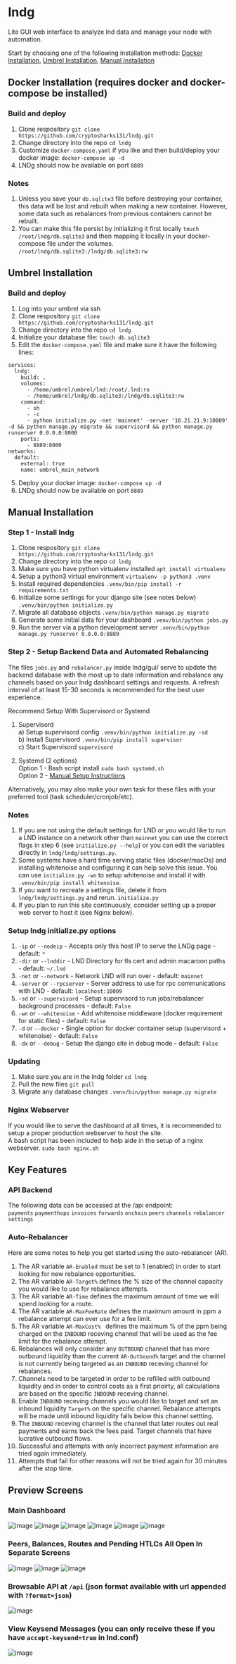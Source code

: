 # lndg
Lite GUI web interface to analyze lnd data and manage your node with automation.

Start by choosing one of the following installation methods: [Docker Installation](https://github.com/cryptosharks131/lndg#docker-installation-requires-docker-and-docker-compose-be-installed), [Umbrel Installation](https://github.com/cryptosharks131/lndg#umbrel-installation), [Manual Installation](https://github.com/cryptosharks131/lndg#manual-installation)

## Docker Installation (requires docker and docker-compose be installed)
### Build and deploy
1. Clone respository `git clone https://github.com/cryptosharks131/lndg.git`
2. Change directory into the repo `cd lndg`
3. Customize `docker-compose.yaml` if you like and then build/deploy your docker image: `docker-compose up -d`
4. LNDg should now be available on port `8889`

### Notes
1. Unless you save your `db.sqlite3` file before destroying your container, this data will be lost and rebuilt when making a new container. However, some data such as rebalances from previous containers cannot be rebuilt.
2. You can make this file persist by initializing it first locally `touch /root/lndg/db.sqlite3` and then mapping it locally in your docker-compose file under the volumes. `/root/lndg/db.sqlite3:/lndg/db.sqlite3:rw`

## Umbrel Installation
### Build and deploy
1. Log into your umbrel via ssh
2. Clone respository `git clone https://github.com/cryptosharks131/lndg.git`
3. Change directory into the repo `cd lndg`
4. Initialize your database file: `touch db.sqlite3`
5. Edit the `docker-compose.yaml` file and make sure it have the following lines:
```
services:
  lndg:
    build: .
    volumes:
      - /home/umbrel/umbrel/lnd:/root/.lnd:ro
      - /home/umbrel/lndg/db.sqlite3:/lndg/db.sqlite3:rw
    command:
      - sh
      - -c
      - python initialize.py -net 'mainnet' -server '10.21.21.9:10009' -d && python manage.py migrate && supervisord && python manage.py runserver 0.0.0.0:8000
    ports:
      - 8889:8000
networks: 
  default: 
    external: true
    name: umbrel_main_network
```
5. Deploy your docker image: `docker-compose up -d`
6. LNDg should now be available on port `8889`

## Manual Installation
### Step 1 - Install lndg
1. Clone respository `git clone https://github.com/cryptosharks131/lndg.git`
2. Change directory into the repo `cd lndg`
3. Make sure you have python virtualenv installed `apt install virtualenv`
4. Setup a python3 virtual environment `virtualenv -p python3 .venv`
5. Install required dependencies `.venv/bin/pip install -r requirements.txt`
6. Initialize some settings for your django site (see notes below) `.venv/bin/python initialize.py`
7. Migrate all database objects `.venv/bin/python manage.py migrate`
8. Generate some initial data for your dashboard `.venv/bin/python jobs.py`
9. Run the server via a python development server `.venv/bin/python manage.py runserver 0.0.0.0:8889`

### Step 2 - Setup Backend Data and Automated Rebalancing
The files `jobs.py` and `rebalancer.py` inside lndg/gui/ serve to update the backend database with the most up to date information and rebalance any channels based on your lndg dashboard settings and requests. A refresh interval of at least 15-30 seconds is recommended for the best user experience.

Recommend Setup With Supervisord or Systemd
1. Supervisord  
  a) Setup supervisord config `.venv/bin/python initialize.py -sd`  
  b) Install Supervisord `.venv/bin/pip install supervisor`  
  c) Start Supervisord `supervisord`  

2. Systemd (2 options)  
  Option 1 - Bash script install `sudo bash systemd.sh`  
  Option 2 - [Manual Setup Instructions](https://github.com/cryptosharks131/lndg/blob/master/systemd.md)  
  
Alternatively, you may also make your own task for these files with your preferred tool (task scheduler/cronjob/etc).  

### Notes
1. If you are not using the default settings for LND or you would like to run a LND instance on a network other than `mainnet` you can use the correct flags in step 6 (see `initialize.py --help`) or you can edit the variables directly in `lndg/lndg/settings.py`.  
2. Some systems have a hard time serving static files (docker/macOs) and installing whitenoise and configuring it can help solve this issue. You can use `initialize.py -wn` to setup whitenoise and install it with `.venv/bin/pip install whitenoise`.  
3. If you want to recreate a settings file, delete it from `lndg/lndg/settings.py` and rerun. `initialize.py`  
4. If you plan to run this site continuously, consider setting up a proper web server to host it (see Nginx below).  

### Setup lndg initialize.py options
1. `-ip` or `--nodeip` - Accepts only this host IP to serve the LNDg page - default: `*`
2. `-dir` or `--lnddir` - LND Directory for tls cert and admin macaroon paths - default: `~/.lnd`
3. `-net` or `--network` - Network LND will run over - default: `mainnet`
4. `-server` or `--rpcserver` - Server address to use for rpc communications with LND - default: `localhost:10009`
5. `-sd` or `--supervisord` - Setup supervisord to run jobs/rebalancer background processes - default: `False`
6. `-wn` or `--whitenoise` - Add whitenoise middleware (docker requirement for static files) - default: `False`
7. `-d` or `--docker` - Single option for docker container setup (supervisord + whitenoise) - default: `False`
8. `-dx` or `--debug` - Setup the django site in debug mode - default: `False`

### Updating
1. Make sure you are in the lndg folder `cd lndg`
2. Pull the new files `git pull`
3. Migrate any database changes `.venv/bin/python manage.py migrate`

### Nginx Webserver
If you would like to serve the dashboard at all times, it is recommended to setup a proper production webserver to host the site.  
A bash script has been included to help aide in the setup of a nginx webserver. `sudo bash nginx.sh`

## Key Features
### API Backend
The following data can be accessed at the /api endpoint:  
`payments`  `paymenthops`  `invoices`  `forwards`  `onchain`  `peers`  `channels`  `rebalancer`  `settings`

### Auto-Rebalancer
Here are some notes to help you get started using the auto-rebalancer (AR).
1. The AR variable `AR-Enabled` must be set to 1 (enabled) in order to start looking for new rebalance opportunities.
3. The AR variable `AR-Target%` defines the % size of the channel capacity you would like to use for rebalance attempts.
4. The AR variable `AR-Time` defines the maximum amount of time we will spend looking for a route.
5. The AR variable `AR-MaxFeeRate` defines the maximum amount in ppm a rebalance attempt can ever use for a fee limit.
7. The AR variable `AR-MaxCost%	` defines the maximum % of the ppm being charged on the `INBOUND` receving channel that will be used as the fee limit for the rebalance attempt.
8. Rebalances will only consider any `OUTBOUND` channel that has more outbound liquidity than the current `AR-Outbound%` target and the channel is not currently being targeted as an `INBOUND` receving channel for rebalances.
9. Channels need to be targeted in order to be refilled with outbound liquidity and in order to control costs as a first prioirty, all calculations are based on the specific `INBOUND` receving channel.
10. Enable `INBOUND` receving channels you would like to target and set an inbound liquidity `Target%` on the specific channel. Rebalance attempts will be made until inbound liquidity falls below this channel settting.
11. The `INBOUND` receving channel is the channel that later routes out real payments and earns back the fees paid. Target channels that have lucrative outbound flows.
12. Successful and attempts with only incorrect payment information are tried again immediately.
13. Attempts that fail for other reasons will not be tried again for 30 minutes after the stop time.

## Preview Screens
### Main Dashboard
![image](https://user-images.githubusercontent.com/38626122/139308280-13b14393-c5f0-4e2a-8acc-9d87f5c83684.png)
![image](https://user-images.githubusercontent.com/38626122/137809328-c64c038b-8dbb-40a2-aeb3-a1bae5554d7a.png)
![image](https://user-images.githubusercontent.com/38626122/137809356-ec46193a-478c-424b-a184-2b15cfbb5c52.png)
![image](https://user-images.githubusercontent.com/38626122/137809433-b363fff1-31b6-4b0e-80e9-1916ef0af052.png)
![image](https://user-images.githubusercontent.com/38626122/137809648-bb191ba9-b989-4325-95ac-d25a8333ae62.png)
![image](https://user-images.githubusercontent.com/38626122/137809583-db743233-25c1-4d3e-aaec-2a7767de2c9f.png)

### Peers, Balances, Routes and Pending HTLCs All Open In Separate Screens
![image](https://user-images.githubusercontent.com/38626122/137809809-1ed40cfb-9d12-447a-8e5e-82ae79605895.png)
![image](https://user-images.githubusercontent.com/38626122/137810021-4f69dcb0-5fce-4062-bc49-e75f5dd0feda.png)
![image](https://user-images.githubusercontent.com/38626122/137809882-4a87f86d-290c-456e-9606-ed669fd98561.png)

### Browsable API at `/api` (json format available with url appended with `?format=json`)
![image](https://user-images.githubusercontent.com/38626122/137810278-7f38ac5b-8932-4953-aa4c-9c29d66dce0c.png)

### View Keysend Messages (you can only receive these if you have `accept-keysend=true` in lnd.conf)
![image](https://user-images.githubusercontent.com/38626122/134045287-086d56e3-5959-4f5f-a06e-cb6d2ac4957c.png)

